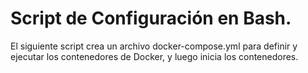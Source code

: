 # Script de Configuración en Bash.
El siguiente script crea un archivo docker-compose.yml para definir y ejecutar los contenedores de Docker, y luego inicia los contenedores.